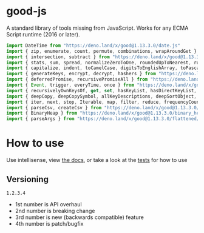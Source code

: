 # good-js

A standard library of tools missing from JavaScript. Works for any ECMA Script runtime (2016 or later).

```js
import DateTime from "https://deno.land/x/good@1.13.3.0/date.js"
import { zip, enumerate, count, permute, combinations, wrapAroundGet } from "https://deno.land/x/good@1.13.3.0/array.js"
import { intersection, subtract } from "https://deno.land/x/good@1.13.3.0/set.js"
import { stats, sum, spread, normalizeZeroToOne, roundedUpToNearest, roundedDownToNearest } from "https://deno.land/x/good@1.13.3.0/math.js"
import { capitalize, indent, toCamelCase, digitsToEnglishArray, toPascalCase, toKebabCase, toSnakeCase, toScreamingKebabCase, toScreamingSnakeCase, toRepresentation, toString, regex, findAll, iterativelyFindAll, escapeRegexMatch, escapeRegexReplace, extractFirst, isValidIdentifier, removeCommonPrefix, didYouMean } from "https://deno.land/x/good@1.13.3.0/string.js"
import { generateKeys, encrypt, decrypt, hashers } from "https://deno.land/x/good@1.13.3.0/encryption.js"
import { deferredPromise, recursivePromiseAll } from "https://deno.land/x/good@1.13.3.0/async.js"
import { Event, trigger, everyTime, once } from "https://deno.land/x/good@1.13.3.0/events.js"
import { recursivelyOwnKeysOf, get, set, hasKeyList, hasDirectKeyList, remove, merge, compareProperty, recursivelyIterateOwnKeysOf } from "https://deno.land/x/good@1.13.3.0/object.js"
import { deepCopy, deepCopySymbol, allKeyDescriptions, deepSortObject, shallowSortObject, isGeneratorObject,isAsyncIterable, isSyncIterable, isIterableTechnically, isSyncIterableObjectOrContainer, allKeys } from "https://deno.land/x/good@1.13.3.0/value.js"
import { iter, next, stop, Iterable, map, filter, reduce, frequencyCount, zip, count, enumerate, permute, combinations, slices, asyncIteratorToList, concurrentlyTransform, forkBy } from "https://deno.land/x/good@1.13.3.0/iterable.js"
import { parseCsv, createCsv } from "https://deno.land/x/good@1.13.3.0/csv.js"
import { BinaryHeap } from "https://deno.land/x/good@1.13.3.0/binary_heap.js"
import { parseArgs } from "https://deno.land/x/good@1.13.3.0/flattened/parse_args.js"
```


# How to use

Use intellisense, view [the docs](https://deno.land/x/good?doc), or take a look at the [tests](https://github.com/jeff-hykin/good-js/tree/master/tests) for how to use

## Versioning

`1.2.3.4`
- 1st number is API overhaul
- 2nd number is breaking change
- 3rd number is new (backwards compatible) feature 
- 4th number is patch/bugfix